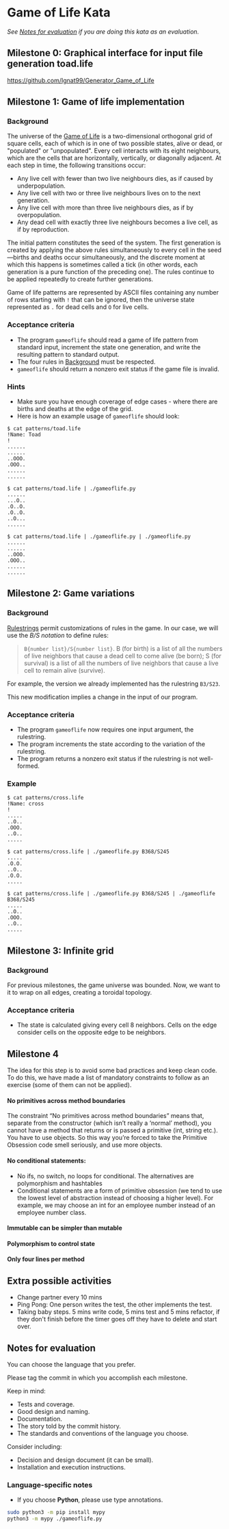 # Game of Life Kata

*See [Notes for evaluation](#notes-for-evaluation) if you are doing this kata as an evaluation.*

## Milestone 0: Graphical interface for input file generation toad.life

https://github.com/Ignat99/Generator_Game_of_Life

## Milestone 1: Game of life implementation

### Background
The universe of the [Game of Life](https://en.wikipedia.org/wiki/Conway%27s_Game_of_Life) is a two-dimensional orthogonal grid of square cells, each of which is in one of two possible states, alive or dead, or "populated" or "unpopulated". Every cell interacts with its eight neighbours, which are the cells that are horizontally, vertically, or diagonally adjacent. At each step in time, the following transitions occur:

- Any live cell with fewer than two live neighbours dies, as if caused by underpopulation.
- Any live cell with two or three live neighbours lives on to the next generation.
- Any live cell with more than three live neighbours dies, as if by overpopulation.
- Any dead cell with exactly three live neighbours becomes a live cell, as if by reproduction.

The initial pattern constitutes the seed of the system. The first generation is created by applying the above rules simultaneously to every cell in the seed—births and deaths occur simultaneously, and the discrete moment at which this happens is sometimes called a tick (in other words, each generation is a pure function of the preceding one). The rules continue to be applied repeatedly to create further generations.

Game of life patterns are represented by ASCII files containing any number of rows starting with `!` that can be ignored, then the universe state represented as `.` for dead cells and `O` for live cells.

### Acceptance criteria
- The program `gameoflife` should read a game of life pattern from standard input, increment the state one generation, and write the resulting pattern to standard output.
- The four rules in [Background](#background) must be respected.
- `gameoflife` should return a nonzero exit status if the game file is invalid.

### Hints
- Make sure you have enough coverage of edge cases - where there are births and deaths at the edge of the grid.
- Here is how an example usage of `gameoflife` should look:
```
$ cat patterns/toad.life
!Name: Toad
!
......
......
..OOO.
.OOO..
......
......

$ cat patterns/toad.life | ./gameoflife.py
......
...O..
.O..O.
.O..O.
..O...
......

$ cat patterns/toad.life | ./gameoflife.py | ./gameoflife.py
......
......
..OOO.
.OOO..
......
......

```

## Milestone 2: Game variations

### Background
[Rulestrings](https://www.conwaylife.com/wiki/Rulestring) permit customizations of rules in the game.
In our case, we will use the *B/S notation* to define rules:

>  `B{number list}/S{number list}`.  B (for birth) is a list of all the numbers of live neighbors that cause a dead cell to come alive (be born); S (for survival) is a list of all the numbers of live neighbors that cause a live cell to remain alive (survive).

For example, the version we already implemented has the rulestring `B3/S23`.

This new modification implies a change in the input of our program.

### Acceptance criteria

- The program `gameoflife` now requires one input argument, the rulestring.
- The program increments the state according to the variation of the rulestring.
- The program returns a nonzero exit status if the rulestring is not well-formed.

### Example
```
$ cat patterns/cross.life
!Name: cross
!
.....
..O..
.OOO.
..O..
.....

$ cat patterns/cross.life | ./gameoflife.py B368/S245
.....
.O.O.
..O..
.O.O.
.....

$ cat patterns/cross.life | ./gameoflife.py B368/S245 | ./gameoflife B368/S245
.....
..O..
.OOO.
..O..
.....
```


## Milestone 3: Infinite grid

### Background
For previous milestones, the game universe was bounded. Now, we want to it to wrap on all edges, creating a toroidal topology.

### Acceptance criteria
- The state is calculated giving every cell 8 neighbors. Cells on the edge consider cells on the opposite edge to be neighbors.

## Milestone 4

The idea for this step is to avoid some bad practices and keep clean code. To do this, we have made a list of mandatory constraints to follow as an exercise (some of them can not be applied).

#### No primitives across method boundaries

The constraint “No primitives across method boundaries” means that, separate from the constructor (which isn’t really a ‘normal’ method), you cannot have a method that returns or is passed a primitive (int, string etc.). You have to use objects. So this way you’re forced to take the Primitive Obsession code smell seriously, and use more objects.

#### No conditional statements:

- No ifs, no switch, no loops for conditional. The alternatives are polymorphism and hashtables
- Conditional statements are a form of primitive obsession (we tend to use the lowest level of abstraction instead of choosing a higher level). For example, we may choose an int for an employee number instead of an employee number class.

#### Immutable can be simpler than mutable

#### Polymorphism to control state

#### Only four lines per method


## Extra possible activities
- Change partner every 10 mins
- Ping Pong: One person writes the test, the other implements the test.
- Taking baby steps. 5 mins write code, 5 mins test and 5 mins refactor, if they don't finish before the timer goes off they have to delete and start over.


## Notes for evaluation
You can choose the language that you prefer.

Please tag the commit in which you accomplish each milestone.

Keep in mind:
- Tests and coverage.
- Good design and naming.
- Documentation.
- The story told by the commit history.
- The standards and conventions of the language you choose.

 Consider including:
- Decision and design document (it can be small).
- Installation and execution instructions.

### Language-specific notes
- If you choose **Python**, please use type annotations.

```sh
sudo python3 -m pip install mypy
python3 -m mypy ./gameoflife.py
```
